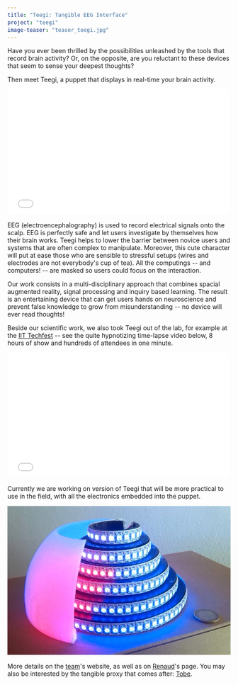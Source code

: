 ```yaml
---
title: "Teegi: Tangible EEG Interface"
project: "teegi"
image-teaser: "teaser_teegi.jpg"
---
```


Have you ever been thrilled by the possibilities unleashed by the tools that record brain activity? Or, on the opposite, are you reluctant to these devices that seem to sense your deepest thoughts?

Then meet Teegi, a puppet that displays in real-time your brain activity.

<iframe src="//player.vimeo.com/video/104486980" width="500" height="281" frameborder="0" webkitallowfullscreen mozallowfullscreen allowfullscreen ></iframe>

EEG (electroencephalography) is used to record electrical signals onto the scalp. EEG is perfectly safe and let users investigate by themselves how their brain works. Teegi helps to lower the barrier between novice users and systems that are often complex to manipulate. Moreover, this cute character will put at ease those who are sensible to stressful setups (wires and electrodes are not everybody's cup of tea). All the computings -- and computers! -- are masked so users could focus on the interaction.

Our work consists in a multi-disciplinary approach that combines spacial augmented reality, signal processing and inquiry based learning. The result is an entertaining device that can get users hands on neuroscience and prevent false knowledge to grow from misunderstanding -- no device will ever read thoughts!

Beside our scientific work, we also took Teegi out of the lab, for example at the [IIT Techfest](http://www.techfest.org/) -- see the quite hypnotizing time-lapse video below, 8 hours of show and hundreds of attendees in one minute. 

<iframe src="//player.vimeo.com/video/117606948" width="500" height="281" frameborder="0" webkitallowfullscreen mozallowfullscreen allowfullscreen ></iframe>

Currently we are working on version of Teegi that will be more practical to use in the field, with all the electronics embedded into the puppet.

![Teegi disco, v1](/images/teegi/disco.jpg)

More details on the [team](https://team.inria.fr/potioc/scientific-subjects/teegi-tangible-eeg-interface/)'s website, as well as on [Renaud](http://renaudgervais.github.io/teegi-tangible-eeg-interface/)'s page. You may also be interested by the tangible proxy that comes after: [Tobe](http://phd.jfrey.info/projects/tobe/).
